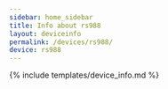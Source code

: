 ```yaml
---
sidebar: home_sidebar
title: Info about rs988
layout: deviceinfo
permalink: /devices/rs988/
device: rs988
---
```

{% include templates/device_info.md %}
